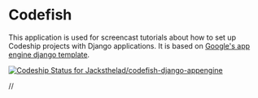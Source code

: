 Codefish
======================

This application is used for screencast tutorials about how to set up Codeship projects with Django applications. It is based on [Google's app engine django template](https://code.google.com/p/google-app-engine-samples/source/browse/trunk/django_example).

[ ![Codeship Status for Jacksthelad/codefish-django-appengine](https://codeship.com/projects/7e9258f0-ac93-0133-33a4-0a06bc138256/status?branch=master)](https://codeship.com/projects/131688)

//

